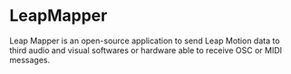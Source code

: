 # LeapMapper
Leap Mapper is an open-source application to send Leap Motion data to third audio and visual softwares or hardware able to receive OSC or MIDI messages.
